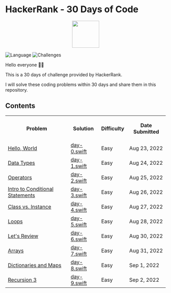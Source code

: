 # HackerRank - 30 Days of Code
<p align="center">
    <a href="https://www.hackerrank.com/ahmetenesirmak">
        <img height=85 src="https://user-images.githubusercontent.com/46414243/105733970-c9019c80-5f3a-11eb-8138-e093ea834718.jpg">
    </a>
</p>

![Language](https://img.shields.io/badge/Language-Swift-orange.svg)
![Challenges](https://img.shields.io/badge/Challenges-8_Complete-green.svg)

Hello everyone 👋🏻

This is a 30 days of challenge provided by HackerRank. 

I will solve these coding problems within 30 days and share them in this repository.

## Contents

<table style="width:100%">
  <tr>
    <th><p align="center">Problem</p></th>
    <th><p align="center">Solution</p></th>
    <th><p align="center">Difficulty</p></th>
    <th><p align="center">Date Submitted</p></th>
  </tr>
  <tr>
    <td><a align="center" href="https://www.hackerrank.com/challenges/30-hello-world/problem?isFullScreen=true">Hello, World</a></td>
    <td><a align="center" href="https://github.com/ahmetenesirmak/30-Days-of-Code/blob/master/day-0.swift">day-0.swift</a></td>
    <td>Easy</td>
    <td>Aug 23, 2022</td>
  </tr>
    <tr>
    <td><a align="center" href="https://www.hackerrank.com/challenges/30-data-types/problem?isFullScreen=true">Data Types</a></td>
    <td><a align="center" href="https://github.com/ahmetenesirmak/30-Days-of-Code/blob/master/day-1.swift">day-1.swift</a></td>
    <td>Easy</td>
    <td>Aug 24, 2022</td>
  </tr>
    <tr>
    <td><a align="center" href="https://www.hackerrank.com/challenges/30-operators/problem?isFullScreen=true">Operators</a></td>
    <td><a align="center" href="https://github.com/ahmetenesirmak/30-Days-of-Code/blob/master/day-2.swift">day-2.swift</a></td>
    <td>Easy</td>
    <td>Aug 25, 2022</td>
  </tr>
    <tr>
    <td><a align="center" href="https://www.hackerrank.com/challenges/30-conditional-statements/problem?isFullScreen=true">Intro to Conditional Statements</a></td>
    <td><a align="center" href="https://github.com/ahmetenesirmak/30-Days-of-Code/blob/master/day-3.swift">day-3.swift</a></td>
    <td>Easy</td>
    <td>Aug 26, 2022</td>
  </tr>
    
   <tr>
    <td><a align="center" href="https://www.hackerrank.com/challenges/30-class-vs-instance/problem?isFullScreen=true">Class vs. Instance</a></td>
    <td><a align="center" href="https://github.com/ahmetenesirmak/30-Days-of-Code/blob/master/day-4.swift">day-4.swift</a></td>
    <td>Easy</td>
    <td>Aug 27, 2022</td>
  </tr>
    
   <tr>
    <td><a align="center" href="https://www.hackerrank.com/challenges/30-loops/problem?isFullScreen=true">Loops</a></td>
    <td><a align="center" href="https://github.com/ahmetenesirmak/30-Days-of-Code/blob/master/day-5.swift">day-5.swift</a></td>
    <td>Easy</td>
    <td>Aug 28, 2022</td>
  </tr>
    
   <tr>
    <td><a align="center" href="https://www.hackerrank.com/challenges/30-review-loop/problem?isFullScreen=true">Let's Review</a></td>
    <td><a align="center" href="https://github.com/ahmetenesirmak/30-Days-of-Code/blob/master/day-6.swift">day-6.swift</a></td>
    <td>Easy</td>
    <td>Aug 30, 2022</td>
  </tr>
    
    
   <tr>
    <td><a align="center" href="https://www.hackerrank.com/challenges/30-arrays/problem?isFullScreen=true">Arrays</a></td>
    <td><a align="center" href="https://github.com/ahmetenesirmak/30-Days-of-Code/blob/master/day-7.swift">day-7.swift</a></td>
    <td>Easy</td>
    <td>Aug 31, 2022</td>
  </tr>
    
   <tr>
    <td><a align="center" href="https://www.hackerrank.com/challenges/30-dictionaries-and-maps/problem?isFullScreen=true">Dictionaries and Maps</a></td>
    <td><a align="center" href="https://github.com/ahmetenesirmak/30-Days-of-Code/blob/master/day-8.swift">day-8.swift</a></td>
    <td>Easy</td>
    <td>Sep 1, 2022</td>
  </tr>
    
   <tr>
    <td><a align="center" href="https://www.hackerrank.com/challenges/30-recursion/problem?isFullScreen=true">Recursion 3</a></td>
    <td><a align="center" href="https://github.com/ahmetenesirmak/30-Days-of-Code/blob/master/day-9.swift">day-9.swift</a></td>
    <td>Easy</td>
    <td>Sep 2, 2022</td>
  </tr>
  </table>
